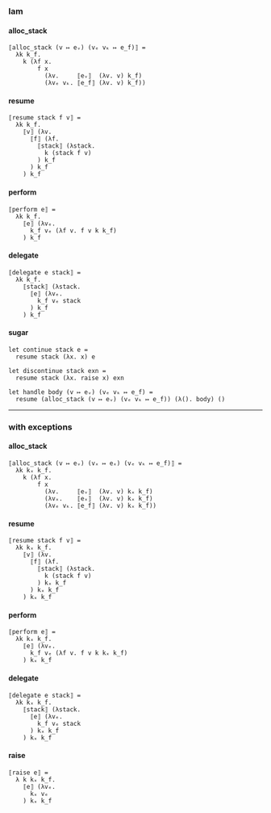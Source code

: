 ### lam

#### alloc_stack

```
⟦alloc_stack (v ↦ eᵥ) (vₑ vₖ ↦ e_f)⟧ =
  λk k_f.
    k (λf x.
        f x
          (λv.     ⟦eᵥ⟧  (λv. v) k_f)
          (λvₑ vₖ. ⟦e_f⟧ (λv. v) k_f))
```

#### resume

```
⟦resume stack f v⟧ =
  λk k_f.
    ⟦v⟧ (λv.
      ⟦f⟧ (λf.
        ⟦stack⟧ (λstack.
          k (stack f v)
        ) k_f
      ) k_f
    ) k_f
```

#### perform

```
⟦perform e⟧ =
  λk k_f.
    ⟦e⟧ (λvₑ.
      k_f vₑ (λf v. f v k k_f)
    ) k_f
```

#### delegate

```
⟦delegate e stack⟧ =
  λk k_f.
    ⟦stack⟧ (λstack.
      ⟦e⟧ (λvₑ.
        k_f vₑ stack
      ) k_f
    ) k_f
```

#### sugar

```
let continue stack e =
  resume stack (λx. x) e

let discontinue stack exn =
  resume stack (λx. raise x) exn

let handle body (v ↦ eᵥ) (vₑ vₖ ↦ e_f) =
  resume (alloc_stack (v ↦ eᵥ) (vₑ vₖ ↦ e_f)) (λ(). body) ()
```

--------

### with exceptions

#### alloc_stack

```
⟦alloc_stack (v ↦ eᵥ) (vₓ ↦ eₓ) (vₑ vₖ ↦ e_f)⟧ =
  λk kₓ k_f.
    k (λf x.
        f x
          (λv.     ⟦eᵥ⟧  (λv. v) kₓ k_f)
          (λvₓ.    ⟦eₓ⟧  (λv. v) kₓ k_f)
          (λvₑ vₖ. ⟦e_f⟧ (λv. v) kₓ k_f))
```

#### resume

```
⟦resume stack f v⟧ =
  λk kₓ k_f.
    ⟦v⟧ (λv.
      ⟦f⟧ (λf.
        ⟦stack⟧ (λstack.
          k (stack f v)
        ) kₓ k_f
      ) kₓ k_f
    ) kₓ k_f
```

#### perform

```
⟦perform e⟧ =
  λk kₓ k_f.
    ⟦e⟧ (λvₑ.
      k_f vₑ (λf v. f v k kₓ k_f)
    ) kₓ k_f
```

#### delegate

```
⟦delegate e stack⟧ =
  λk kₓ k_f.
    ⟦stack⟧ (λstack.
      ⟦e⟧ (λvₑ.
        k_f vₑ stack
      ) kₓ k_f
    ) kₓ k_f
```

#### raise

```
⟦raise e⟧ =
  λ k kₓ k_f.
    ⟦e⟧ (λvₑ.
      kₓ vₑ
    ) kₓ k_f
```